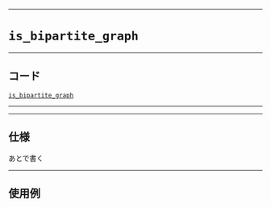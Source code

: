 _____

# `is_bipartite_graph`

_____

## コード

[`is_bipartite_graph`](https://github.com/titan-23/Library_py/blob/main/Graph/is_bipartite_graph.py)
<!-- code=https://github.com/titan-23/Library_py/blob/main/Graph\is_bipartite_graph.py -->

_____


_____

## 仕様

あとで書く

_____

## 使用例

```python
```

